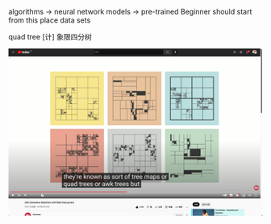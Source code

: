 algorithms -> neural network
models -> pre-trained   Beginner should start from this place
data sets

quad tree [计] 象限四分树

![image](https://github.com/KaixiangYang6/Machine-Learning-JS/blob/master/IMG/Snipaste_2022-04-24_00-36-40.png)